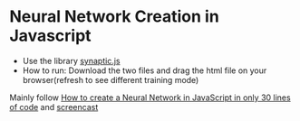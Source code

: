 # Neural Network Creation in Javascript

- Use the library [synaptic.js](https://github.com/cazala/synaptic)
- How to run: Download the two files and drag the html file on your browser(refresh to see different training mode)

Mainly follow [How to create a Neural Network in JavaScript in only 30 lines of code](https://medium.freecodecamp.org/how-to-create-a-neural-network-in-javascript-in-only-30-lines-of-code-343dafc50d49) and [screencast](https://scrimba.com/casts/cast-1980)

